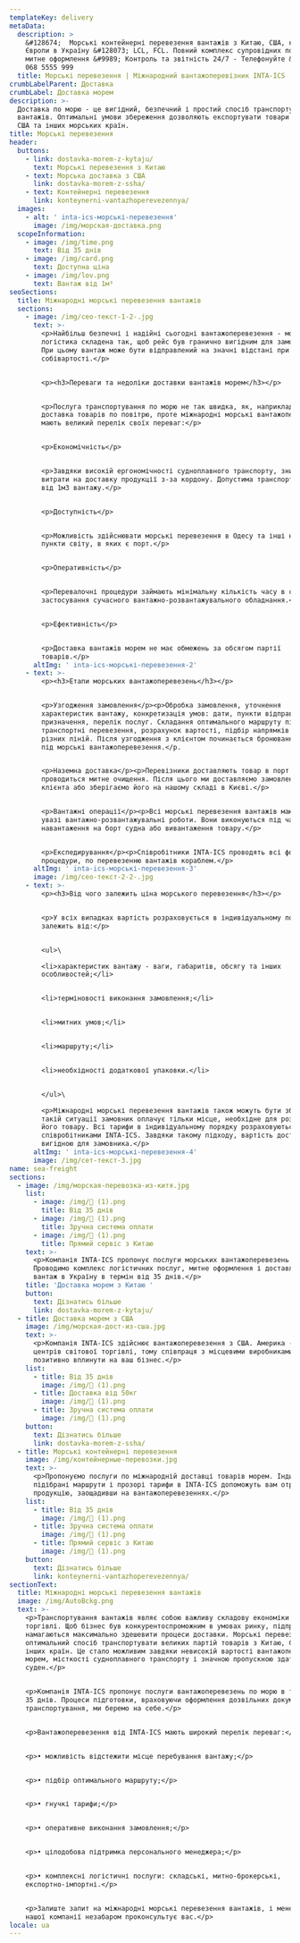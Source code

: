```yaml
---
templateKey: delivery
metaData:
  description: >
    &#128674;  Морські контейнерні перевезення вантажів з Китаю, США, країн
    Європи в Україну &#128073; LCL, FCL. Повний комплекс супровідних послуг,
    митне оформлення &#9989; Контроль та звітність 24/7 - Телефонуйте &#9742;
    068 5555 999
  title: Морські перевезення | Міжнародний вантажоперевізник INTA-ICS
crumbLabelParent: Доставка
crumbLabel: Доставка морем
description: >-
  Доставка по морю - це вигідний, безпечний і простий спосіб транспортування
  вантажів. Оптимальні умови збереження дозволяють експортувати товари з Китаю,
  США та інших морських країн.
title: Морські перевезення
header:
  buttons:
    - link: dostavka-morem-z-kytaju/
      text: Морські перевезення з Китаю
    - text: Морська доставка з США
      link: dostavka-morem-z-ssha/
    - text: Контейнерні перевезення
      link: konteynerni-vantazhoperevezennya/
  images:
    - alt: ' inta-ics-морські-перевезення'
      image: /img/морская-доставка.png
  scopeInformation:
    - image: /img/time.png
      text: Від 35 днів
    - image: /img/card.png
      text: Доступна ціна
    - image: /img/lov.png
      text: Вантаж від 1м³
seoSections:
  title: Міжнародні морські перевезення вантажів
  sections:
    - image: /img/сео-текст-1-2-.jpg
      text: >-
        <p>Найбільш безпечні і надійні сьогодні вантажоперевезення - морські. Їх
        логістика складена так, щоб рейс був гранично вигідним для замовників.
        При цьому вантаж може бути відправлений на значні відстані при невисокій
        собівартості.</p>


        <p><h3>Переваги та недоліки доставки вантажів морем</h3></p>


        <p>Послуга транспортування по морю не так швидка, як, наприклад,
        доставка товарів по повітрю, проте міжнародні морські вантажоперевезення
        мають великий перелік своїх переваг:</p>


        <p>Економічність</p>


        <p>Завдяки високій ергономічності судноплавного транспорту, знижуються
        витрати на доставку продукції з-за кордону. Допустима транспортування
        від 1м3 вантажу.</p>


        <p>Доступність</p>


        <p>Можливість здійснювати морські перевезення в Одесу та інші населені
        пункти світу, в яких є порт.</p>


        <p>Оперативність</p>


        <p>Перевалочні процедури займають мінімальну кількість часу в силу
        застосування сучасного вантажно-розвантажувального обладнання.</p>


        <p>Ефективність</p>


        <p>Доставка вантажів морем не має обмежень за обсягом партії
        товарів.</p>
      altImg: ' inta-ics-морські-перевезення-2'
    - text: >-
        <p><h3>Етапи морських вантажоперевезень</h3></p>


        <p>Узгодження замовлення</p><p>Обробка замовлення, уточнення
        характеристик вантажу, конкретизація умов: дати, пункти відправлення та
        призначення, перелік послуг. Складання оптимального маршруту під морські
        транспортні перевезення, розрахунок вартості, підбір напрямків від
        різних ліній. Після узгодження з клієнтом починається бронювання судна
        під морські вантажоперевезення.</p.


        <p>Наземна доставка</p><p>Перевізники доставляють товар в порт Одеси,
        проводиться митне очищення. Після цього ми доставляємо замовлення
        клієнта або зберігаємо його на нашому складі в Києві.</p>


        <p>Вантажні операції</p><p>Всі морські перевезення вантажів мають на
        увазі вантажно-розвантажувальні роботи. Вони виконуються під час
        навантаження на борт судна або вивантаження товару.</p>


        <p>Експедирування</p><p>Співробітники INTA-ICS проводять всі формальні
        процедури, по перевезенню вантажів кораблем.</p>
      altImg: ' inta-ics-морські-перевезення-3'
      image: /img/сео-текст-2-2-.jpg
    - text: >-
        <p><h3>Від чого залежить ціна морського перевезення</h3></p>


        <p>У всіх випадках вартість розраховується в індивідуальному порядку і
        залежить від:</p>


        <ul>\

        <li>характеристик вантажу - ваги, габаритів, обсягу та інших
        особливостей;</li>


        <li>терміновості виконання замовлення;</li>


        <li>митних умов;</li>


        <li>маршруту;</li>


        <li>необхідності додаткової упаковки.</li>


        </ul>\

        <p>Міжнародні морські перевезення вантажів також можуть бути збірними. У
        такій ситуації замовник оплачує тільки місце, необхідне для розміщення
        його товару. Всі тарифи в індивідуальному порядку розраховуються
        співробітниками INTA-ICS. Завдяки такому підходу, вартість доставки буде
        вигідною для замовника.</p>
      altImg: ' inta-ics-морські-перевезення-4'
      image: /img/сет-текст-3.jpg
name: sea-freight
sections:
  - image: /img/морская-перевозка-из-китя.jpg
    list:
      - image: /img/ (1).png
        title: Від 35 днів
      - image: /img/ (1).png
        title: Зручна система оплати
      - image: /img/ (1).png
        title: Прямий сервіс з Китаю
    text: >-
      <p>Компанія INTA-ICS пропонує послуги морських вантажоперевезень з Китаю.
      Проводимо комплекс логістичних послуг, митне оформлення і доставляємо
      вантаж в Україну в термін від 35 днів.</p>
    title: 'Доставка морем з Китаю '
    button:
      text: Дізнатись більше
      link: dostavka-morem-z-kytaju/
  - title: Доставка морем з США
    image: /img/морская-дост-из-сша.jpg
    text: >-
      <p>Компанія INTA-ICS здійснює вантажоперевезення з США. Америка - один з
      центрів світової торгівлі, тому співпраця з місцевими виробниками може
      позитивно вплинути на ваш бізнес.</p>
    list:
      - title: Від 35 днів
        image: /img/ (1).png
      - title: Доставка від 50кг
        image: /img/ (1).png
      - title: Зручна система оплати
        image: /img/ (1).png
    button:
      text: Дізнатись більше
      link: dostavka-morem-z-ssha/
  - title: Морські контейнерні перевезення
    image: /img/контейнерные-перевозки.jpg
    text: >-
      <p>Пропонуємо послуги по міжнародній доставці товарів морем. Індивідуально
      підібрані маршрути і прозорі тарифи в INTA-ICS допоможуть вам отримати
      продукцію, заощадивши на вантажоперевезеннях.</p>
    list:
      - title: Від 35 днів
        image: /img/ (1).png
      - title: Зручна система оплати
        image: /img/ (1).png
      - title: Прямий сервіс з Китаю
        image: /img/ (1).png
    button:
      text: Дізнатись більше
      link: konteynerni-vantazhoperevezennya/
sectionText:
  title: Міжнародні морські перевезення вантажів
  image: /img/AutoBckg.png
  text: >-
    <p>Транспортування вантажів являє собою важливу складову економіки і
    торгівлі. Щоб бізнес був конкурентоспроможним в умовах ринку, підприємці
    намагаються максимально здешевити процеси доставки. Морські перевезення
    оптимальний спосіб транспортувати великих партій товарів з Китаю, США та
    інших країн. Це стало можливим завдяки невисокій вартості вантажоперевезень
    морем, місткості судноплавного транспорту і значною пропускною здатністю
    суден.</p>


    <p>Компанія INTA-ICS пропонує послуги вантажоперевезень по морю в термін від
    35 днів. Процеси підготовки, враховуючи оформлення дозвільних документів і
    транспортування, ми беремо на себе.</p>


    <p>Вантажоперевезення від INTA-ICS мають широкий перелік переваг:</p>


    <p>• можливість відстежити місце перебування вантажу;</p>


    <p>• підбір оптимального маршруту;</p>


    <p>• гнучкі тарифи;</p>


    <p>• оперативне виконання замовлення;</p>


    <p>• цілодобова підтримка персонального менеджера;</p>


    <p>• комплексні логістичні послуги: складські, митно-брокерські,
    експортно-імпортні.</p>


    <p>Залиште запит на міжнародні морські перевезення вантажів, і менеджер
    нашої компанії незабаром проконсультує вас.</p>
locale: ua
---
```

